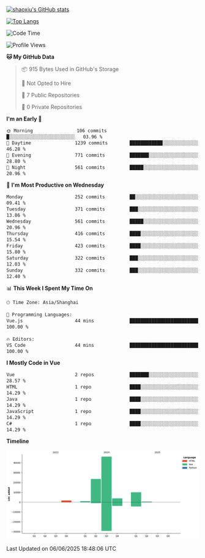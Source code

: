 [![shaoxiu's GitHub stats](https://github-readme-stats.vercel.app/api?username=shaoxiu&count_private=true&show_icons=true)](https://github.com/anuraghazra/github-readme-stats)

[![Top Langs](https://github-readme-stats.vercel.app/api/top-langs/?username=shaoxiu&layout=compact)](https://github.com/anuraghazra/github-readme-stats)


<!--START_SECTION:waka-->
![Code Time](http://img.shields.io/badge/Code%20Time-182%20hrs%2052%20mins-blue)

![Profile Views](http://img.shields.io/badge/Profile%20Views-0-blue)

**🐱 My GitHub Data** 

> 📦 915 Bytes Used in GitHub's Storage 
 > 
> 🚫 Not Opted to Hire
 > 
> 📜 7 Public Repositories 
 > 
> 🔑 0 Private Repositories 
 > 
**I'm an Early 🐤** 

```text
🌞 Morning                106 commits         █░░░░░░░░░░░░░░░░░░░░░░░░   03.96 % 
🌆 Daytime                1239 commits        ████████████░░░░░░░░░░░░░   46.28 % 
🌃 Evening                771 commits         ███████░░░░░░░░░░░░░░░░░░   28.80 % 
🌙 Night                  561 commits         █████░░░░░░░░░░░░░░░░░░░░   20.96 % 
```
📅 **I'm Most Productive on Wednesday** 

```text
Monday                   252 commits         ██░░░░░░░░░░░░░░░░░░░░░░░   09.41 % 
Tuesday                  371 commits         ███░░░░░░░░░░░░░░░░░░░░░░   13.86 % 
Wednesday                561 commits         █████░░░░░░░░░░░░░░░░░░░░   20.96 % 
Thursday                 416 commits         ████░░░░░░░░░░░░░░░░░░░░░   15.54 % 
Friday                   423 commits         ████░░░░░░░░░░░░░░░░░░░░░   15.80 % 
Saturday                 322 commits         ███░░░░░░░░░░░░░░░░░░░░░░   12.03 % 
Sunday                   332 commits         ███░░░░░░░░░░░░░░░░░░░░░░   12.40 % 
```


📊 **This Week I Spent My Time On** 

```text
🕑︎ Time Zone: Asia/Shanghai

💬 Programming Languages: 
Vue.js                   44 mins             █████████████████████████   100.00 % 

🔥 Editors: 
VS Code                  44 mins             █████████████████████████   100.00 % 
```

**I Mostly Code in Vue** 

```text
Vue                      2 repos             ███████░░░░░░░░░░░░░░░░░░   28.57 % 
HTML                     1 repo              ████░░░░░░░░░░░░░░░░░░░░░   14.29 % 
Java                     1 repo              ████░░░░░░░░░░░░░░░░░░░░░   14.29 % 
JavaScript               1 repo              ████░░░░░░░░░░░░░░░░░░░░░   14.29 % 
C#                       1 repo              ████░░░░░░░░░░░░░░░░░░░░░   14.29 % 
```



**Timeline**

![Lines of Code chart](https://raw.githubusercontent.com/shaoxiu/shaoxiu/main/assets/bar_graph.png)


 Last Updated on 06/06/2025 18:48:06 UTC
<!--END_SECTION:waka-->
